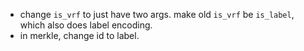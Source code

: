 - change `is_vrf` to just have two args.
make old `is_vrf` be `is_label`, which also does label encoding.
- in merkle, change id to label.
